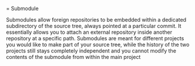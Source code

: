 = Submodule

Submodules allow foreign repositories to be embedded within a dedicated subdirectory of the source tree, 
always pointed at a particular commit.
It essentially allows you to attach an external repository inside another repository at a specific path.
Submodules are meant for different projects you would like to make part of your source tree, while the
history of the two projects still stays completely independent and you cannot modify the contents of the
submodule from within the main project
